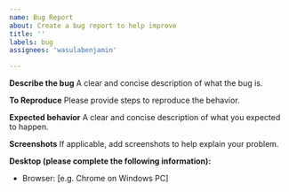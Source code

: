 ```yaml
---
name: Bug Report
about: Create a bug report to help improve
title: ''
labels: bug
assignees: 'wasulabenjamin'

---
```


**Describe the bug**
A clear and concise description of what the bug is.

**To Reproduce**
Please provide steps to reproduce the behavior.

**Expected behavior**
A clear and concise description of what you expected to happen.

**Screenshots**
If applicable, add screenshots to help explain your problem.

**Desktop (please complete the following information):**
 - Browser: [e.g. Chrome on Windows PC]